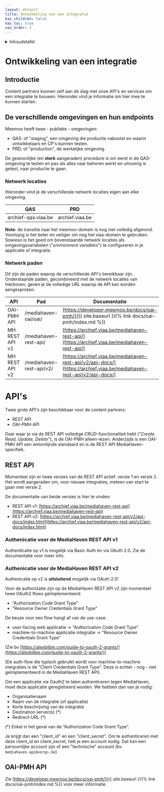 ```yaml
---
layout: default
title: Ontwikkeling van een integratie
has_children: false
has_toc: true
nav_order: 3
---
```


<details markdown="block">
  <summary>
    Inhoudstafel
  </summary>
  {: .text-delta }
1. TOC
{:toc}
</details>

# Ontwikkeling van een integratie

## Introductie

Content partners kunnen zelf aan de slag met onze API's en services om een
integratie te bouwen. Hieronder vind je informatie om hier mee te kunnen
starten.

## De verschillende omgevingen en hun endpoints

Meemoo heeft twee - publieke - omgevingen:

- QAS: of "staging", een omgeving die productie nabootst en waarin
  ontwikkelaars en CP's kunnen testen.
- PRD: of "production", de werkelijke omgeving.

De gewoonlijke (en **sterk** aangeraden) procedure is om eerst in de
QAS-omgeving te testen en pas als alles naar behoren werkt en uitvoerig is
getest, naar productie te gaan.

### Netwerk locaties

Hieronder vind je de verschillende netwerk locaties eigen aan elke omgeving.

| QAS                 | PRD             |
|---------------------|-----------------|
| archief-qas.viaa.be | archief.viaa.be |

**Note**: de transitie naar het meemoo-domein is nog niet volledig afgerond.
Voorlopig is het beter en veiliger om nog het viaa-domein te gebruiken. Sowieso
is het goed om bovenstaande netwerk locaties als omgevingsvariabelen
("_environment variables_") te configureren in je applicatie of integratie.

### Netwerk paden

Dit zijn de paden waarop de verschillende API's bereikbaar zijn. Onderstaande
paden, gecombineerd met de netwerk locaties van hierboven, geven je de
volledige URL waarop de API kan worden aangesproken.

| API            | Pad                      | Documentatie                                                                                                         |
|----------------|--------------------------|----------------------------------------------------------------------------------------------------------------------|
| OAI-PMH API    | /mediahaven-oai/oai/     | [https://developer.meemoo.be/docs/oai-pmh/]({{ site.baseurl }}{% link docs/oai-pmh/index.md %})                      |
| MH REST API v1 | /mediahaven-rest-api/    | [https://archief.viaa.be/mediahaven-rest-api/](https://archief.viaa.be/mediahaven-rest-api/)                         |
| MH REST API v2 | /mediahaven-rest-api/v2/ | [https://archief.viaa.be/mediahaven-rest-api/v2/api-docs/](https://archief.viaa.be/mediahaven-rest-api/v2/api-docs/) |

# API's

Twee grote API's zijn beschikbaar voor de content partners:

- REST API
- OAI-PMH API

Daar waar je via de REST API volledige _CRUD_-functionaliteit hebt ("_Create,
Read, Update, Delete_"), is de OAI-PMH alleen-lezen. Anderzijds is een OAI-PMH
API een welomlijnde standaard en is de REST API MediaHaven-specifiek.

## REST API

Momenteel zijn er twee versies van de REST API actief: versie 1 en versie 2.
Het wordt aangeraden om, voor nieuwe integraties, meteen van start te gaan met
versie 2.

De documentatie van beide versies is hier te vinden:

- REST API v1:
  [https://archief.viaa.be/mediahaven-rest-api](https://archief.viaa.be/mediahaven-rest-api)
- REST API v2:
  [https://archief.viaa.be/mediahaven-rest-api/v2/api-docs/index.html](https://archief.viaa.be/mediahaven-rest-api/v2/api-docs/index.html)

### Authenicatie voor de MediaHaven REST API v1

Authenticatie op v1 is mogelijk via Basic Auth én via OAuth 2.0. Zie de
documentatie voor meer info.

### Authenicatie voor de MediaHaven REST API v2

Authenicatie op v2 is **uitsluitend** mogelijk via OAuth 2.0!

Voor de authorizatie zijn op de MediaHaven REST API v2 zijn momenteel twee
OAuth2 flows geïmplementeerd:

- “Authorization Code Grant Type”
- “Resource Owner Credentials Grant Type”

De keuze voor een flow hangt af van de use-case:

- user-facing web applicatie → "Authorization Code Grant Type"
- machine-to-machine applicatie integratie → "Resource Owner Credentials Grant
  Type"

(Zie bv [https://alexbilbie.com/guide-to-oauth-2-grants/](https://alexbilbie.com/guide-to-oauth-2-grants/))

(De auth-flow die typisch gebruikt wordt voor machine-to-machine integraties is
de "Client Credentials Grant Type". Deze is echter - nog - niet geïmplementeerd
in de MediaHaven REST API).

Om een applicatie via Oauth2 te laten authenticeren tegen MediaHaven, moet deze
applicatie geregistreerd worden. We hebben dan van je nodig:

- Organisatienaam
- Naam van de integratie (of applicatie)
- Korte beschrijving van de integratie
- Destination server(s) (*)
- Redirect-URL (*)

(*) Enkel in het geval van de “Authorization Code Grant Type”.

Je krijgt dan een "client_id" en een "client_secret". Om te authenticeren met
deze client_id en client_secret, heb je een account nodig. Dat kan een
persoonlijke account zijn of een "technische" account (bv. `mediahaven.api@<org>.be`)

## OAI-PMH API

Zie [https://developer.meemoo.be/docs/oai-pmh/]({{ site.baseurl }}{% link docs/oai-pmh/index.md %}) voor meer informatie.
